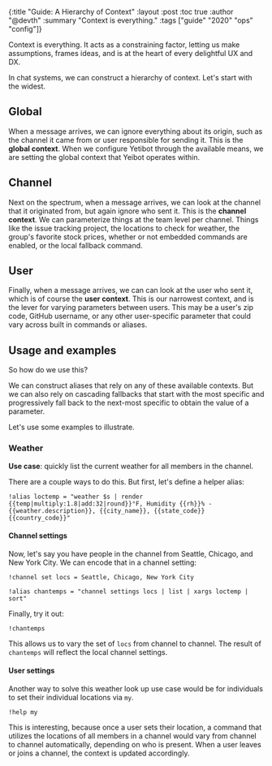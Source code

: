 {:title "Guide: A Hierarchy of Context"
 :layout :post
 :toc true
 :author "@devth"
 :summary "Context is everything."
 :tags  ["guide" "2020" "ops" "config"]}

Context is everything. It acts as a constraining factor, letting us make
assumptions, frames ideas, and is at the heart of every delightful UX and DX.

In chat systems, we can construct a hierarchy of context. Let's start with the
widest.

## Global

When a message arrives, we can ignore everything about its origin, such as the
channel it came from or user responsible for sending it. This is the 
**global context**. When we configure Yetibot through the available means, we
are setting the global context that Yeibot operates within.

## Channel

Next on the spectrum, when a message arrives, we can look at the channel that it
originated from, but again ignore who sent it. This is the **channel context**. We
can parameterize things at the team level per channel. Things like the issue
tracking project, the locations to check for weather, the group's favorite stock
prices, whether or not embedded commands are enabled, or the local fallback
command.

## User

Finally, when a message arrives, we can can look at the user who sent it, which
is of course the **user context**. This is our narrowest context, and is the lever
for varying parameters between users. This may be a user's zip code, GitHub
username, or any other user-specific parameter that could vary across built in
commands or aliases.

## Usage and examples

So how do we use this?

We can construct aliases that rely on any of these available contexts. But we
can also rely on cascading fallbacks that start with the most specific and
progressively fall back to the next-most specific to obtain the value of a
parameter.

Let's use some examples to illustrate.

### Weather

**Use case**: quickly list the current weather for all members in the channel.

There are a couple ways to do this. But first, let's define a helper alias:

```yetibot
!alias loctemp = "weather $s | render {{temp|multiply:1.8|add:32|round}}°F, Humidity {{rh}}% - {{weather.description}}, {{city_name}}, {{state_code}} {{country_code}}"
```

#### Channel settings

Now, let's say you have people in the channel from Seattle, Chicago, and New
York City. We can encode that in a channel setting:

```yetibot
!channel set locs = Seattle, Chicago, New York City
```

```yetibot
!alias chantemps = "channel settings locs | list | xargs loctemp | sort"
```

Finally, try it out:

```yetibot
!chantemps
```

This allows us to vary the set of `locs` from channel to channel.
The result of `chantemps` will reflect the local channel settings.

#### User settings

Another way to solve this weather look up use case would be for individuals to
set their individual locations via `my`.

```yetibot
!help my
```

This is interesting, because once a user sets their location, a command that
utilizes the locations of all members in a channel would vary from channel to
channel automatically, depending on who is present. When a user leaves or joins
a channel, the context is updated accordingly.

